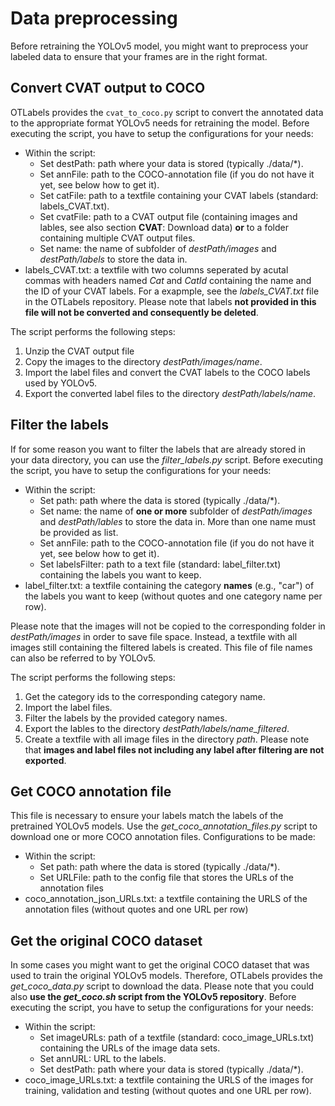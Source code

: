 # Data preprocessing

Before retraining the YOLOv5 model, you might want to preprocess your labeled data to ensure that your frames are in the right format.

## Convert CVAT output to COCO

OTLabels provides the `cvat_to_coco.py` script to convert the annotated data to the appropriate format YOLOv5 needs for retraining the model. Before executing the script, you have to setup the configurations for your needs:

- Within the script:
  - Set destPath: path where your data is stored (typically ./data/*).
  - Set annFile: path to the COCO-annotation file (if you do not have it yet, see below how to get it).
  - Set catFile: path to a textfile containing your CVAT labels (standard: labels_CVAT.txt).
  - Set cvatFile: path to a CVAT output file (containing images and lables, see also section **CVAT**: Download data) **or** to a folder containing multiple CVAT output files.
  - Set name: the name of subfolder of *destPath/images* and *destPath/labels* to store the data in.
- labels_CVAT.txt: a textfile with two columns seperated by acutal commas with headers named *Cat* and *CatId* containing the name and the ID of your CVAT labels. For a exapmple, see the *labels_CVAT.txt* file in the OTLabels repository. Please note that labels **not provided in this file will not be converted and consequently be deleted**.

The script performs the following steps:

1. Unzip the CVAT output file
2. Copy the images to the directory *destPath/images/name*.
3. Import the label files and convert the CVAT labels to the COCO labels used by YOLOv5.
4. Export the converted label files to the directory *destPath/labels/name*.

## Filter the labels

If for some reason you want to filter the labels that are already stored in your data directory, you can use the *filter_labels.py* script. Before executing the script, you have to setup the configurations for your needs:

- Within the script:
  - Set path: path where the data is stored (typically ./data/*).
  - Set name: the name of **one or more** subfolder of *destPath/images* and *destPath/lables* to store the data in. More than one name must be provided as list.
  - Set annFile: path to the COCO-annotation file (if you do not have it yet, see below how to get it).
  - Set labelsFilter: path to a text file (standard: label_filter.txt) containing the labels you want to keep.
- label_filter.txt: a textfile containing the category **names** (e.g., "car") of the labels you want to keep (without quotes and one category name per row).

Please note that the images will not be copied to the corresponding folder in *destPath/images* in order to save file space. Instead, a textfile with all images still containing the filtered labels is created. This file of file names can also be referred to by YOLOv5.

The script performs the following steps:

1. Get the category ids to the corresponding category name.
2. Import the label files.
3. Filter the labels by the provided category names.
4. Export the lables to the directory *destPath/labels/name_filtered*.
5. Create a textfile with all image files in the directory *path*.
Please note that **images and label files not including any label after filtering are not exported**.

## Get COCO annotation file

This file is necessary to ensure your labels match the labels of the pretrained YOLOv5 models. Use the *get_coco_annotation_files.py* script to download one or more COCO annotation files. Configurations to be made:

- Within the script:
  - Set path: path where the data is stored (typically ./data/*).
  - Set URLFile: path to the config file that stores the URLs of the annotation files
- coco_annotation_json_URLs.txt: a textfile containing the URLS of the annotation files (without quotes and one URL per row)

## Get the original COCO dataset

In some cases you might want to get the original COCO dataset that was used to train the original YOLOv5 models. Therefore, OTLabels provides the *get_coco_data.py* script to download the data. Please note that you could also **use the *get_coco.sh* script from the YOLOv5 repository**. Before executing the script, you have to setup the configurations for your needs:

- Within the script:
  - Set imageURLs: path of a textfile (standard: coco_image_URLs.txt) containing the URLs of the image data sets.
  - Set annURL: URL to the labels.
  - Set destPath: path where your data is stored (typically ./data/*).
- coco_image_URLs.txt: a textfile containing the URLS of the images for training, validation and testing (without quotes and one URL per row).
